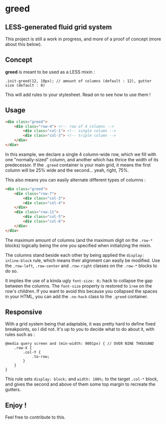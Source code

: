 greed
=====

## LESS-generated fluid grid system

This project is still a work in progress, and more of a proof of concept (more about this below).

## Concept

**greed** is meant to be used as a LESS mixin :

```less
.init-greed(12, 10px); // amount of columns (default : 12), gutter size (default : 0)
```

This will add rules to your stylesheet. Read on to see how to use them !

## Usage

```html
<div class="greed">
    <div class="row-4"> <!-- row of 4 columns -->
        <div class="col-1"> <!-- single column -->
        <div class="col-3"> <!-- triple column -->
    </div>
</div>
```

In this example, we declare a single 4 column-wide row, which we fill with one "normally-sized" column, and another which has thrice the width of its predecessor. If the `.greed` container is your main grid, it means the first column will be 25% wide and the second... yeah, right, 75%.

This also means you can easily alternate different types of columns :

```html
<div class="greed">
    <div class="row-7">
        <div class="col-3">
        <div class="col-4">
    </div>
    <div class="row-11">
        <div class="col-5">
        <div class="col-6">
    </div>
</div>
```

The maximum amount of columns (and the maximum digit on the `.row-*` blocks) logically being the one you specified when initializing the mixin.

The columns stand beside each other by being applied the `display: inline-block` rule, which means their alignment can easily be modified. Use the `.row-left`, `.row-center` and `.row-right` classes on the `.row-*` blocks to do so.

It implies the use of a kinda ugly `font-size: 0;` hack to collapse the gap between the columns. The `font-size` property is restored to `1rem` on the row's children. If you want to avoid this because you collapsed the spaces in your HTML, you can add the `.no-hack` class to the `.greed` container.

## Responsive

With a grid system being that adaptable, it was pretty hard to define fixed breakpoints, so I did not. It's up to you to decide what to do about it, with rules such as :

```LESS
@media query screen and (min-width: 9001px) { // OVER NINE THOUSAND
    .row-X {
        .col-Y {
            .to-row;
        }
    }
}
```

This rule sets `display: block;` and `width: 100%;` to the target `.col-*` block, and gives the second and above of them some top margin to recreate the gutters.

## Enjoy !

Feel free to contribute to this.
